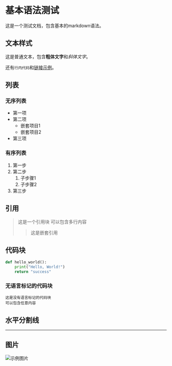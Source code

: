  # 基本语法测试

这是一个测试文档，包含基本的markdown语法。

## 文本样式

这是普通文本，包含**粗体文字**和*斜体文字*。

还有`行内代码`和[链接示例](https://example.com "这是链接标题")。

## 列表

### 无序列表
- 第一项
- 第二项
  - 嵌套项目1
  - 嵌套项目2
- 第三项

### 有序列表
1. 第一步
2. 第二步
   1. 子步骤1
   2. 子步骤2
3. 第三步

## 引用

> 这是一个引用块
> 可以包含多行内容
> 
> > 这是嵌套引用

## 代码块

```python
def hello_world():
    print("Hello, World!")
    return "success"
```

### 无语言标记的代码块
```
这是没有语言标记的代码块
可以包含任意内容
```

## 水平分割线

---

## 图片

![示例图片](https://example.com/image.png "图片标题")